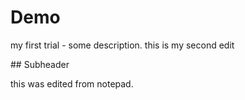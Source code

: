 # Demo

my first trial - some description.
this is my second edit



\## Subheader



this was edited from notepad.

